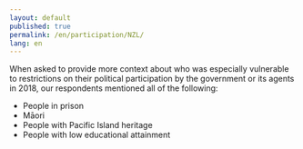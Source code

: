 ```yaml
---
layout: default
published: true
permalink: /en/participation/NZL/
lang: en
---
```


When asked to provide more context about who was especially vulnerable to restrictions on their political participation by the government or its agents in 2018, our respondents mentioned all of the following:
-	People in prison
-	Māori 
-	People with Pacific Island heritage
-	People with low educational attainment

